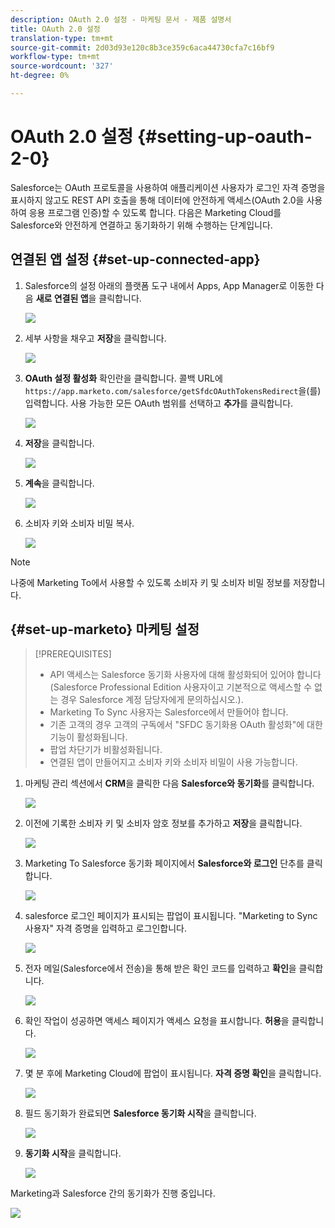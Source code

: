 ```yaml
---
description: OAuth 2.0 설정 - 마케팅 문서 - 제품 설명서
title: OAuth 2.0 설정
translation-type: tm+mt
source-git-commit: 2d03d93e120c8b3ce359c6aca44730cfa7c16bf9
workflow-type: tm+mt
source-wordcount: '327'
ht-degree: 0%

---
```



# OAuth 2.0 설정 {#setting-up-oauth-2-0}

Salesforce는 OAuth 프로토콜을 사용하여 애플리케이션 사용자가 로그인 자격 증명을 표시하지 않고도 REST API 호출을 통해 데이터에 안전하게 액세스(OAuth 2.0을 사용하여 응용 프로그램 인증)할 수 있도록 합니다. 다음은 Marketing Cloud를 Salesforce와 안전하게 연결하고 동기화하기 위해 수행하는 단계입니다.

## 연결된 앱 설정 {#set-up-connected-app}

1. Salesforce의 설정 아래의 플랫폼 도구 내에서 Apps, App Manager로 이동한 다음 **새로 연결된 앱**&#x200B;을 클릭합니다.

   ![](assets/setting-up-oauth-2-1.png)

1. 세부 사항을 채우고 **저장**&#x200B;을 클릭합니다.

   ![](assets/setting-up-oauth-2-2.png)

1. **OAuth 설정 활성화** 확인란을 클릭합니다. 콜백 URL에 `https://app.marketo.com/salesforce/getSfdcOAuthTokensRedirect`을(를) 입력합니다. 사용 가능한 모든 OAuth 범위를 선택하고 **추가**&#x200B;를 클릭합니다.

   ![](assets/setting-up-oauth-2-3.png)

1. **저장**&#x200B;을 클릭합니다.

   ![](assets/setting-up-oauth-2-4.png)

1. **계속**&#x200B;을 클릭합니다.

   ![](assets/setting-up-oauth-2-5.png)

1. 소비자 키와 소비자 비밀 복사.

   ![](assets/setting-up-oauth-2-6.png)

>[!NOTE]
>
>나중에 Marketing To에서 사용할 수 있도록 소비자 키 및 소비자 비밀 정보를 저장합니다.

## {#set-up-marketo} 마케팅 설정

>[!PREREQUISITES]
>
>* API 액세스는 Salesforce 동기화 사용자에 대해 활성화되어 있어야 합니다(Salesforce Professional Edition 사용자이고 기본적으로 액세스할 수 없는 경우 Salesforce 계정 담당자에게 문의하십시오.).
>* Marketing To Sync 사용자는 Salesforce에서 만들어야 합니다.
>* 기존 고객의 경우 고객의 구독에서 &quot;SFDC 동기화용 OAuth 활성화&quot;에 대한 기능이 활성화됩니다.
>* 팝업 차단기가 비활성화됩니다.
>* 연결된 앱이 만들어지고 소비자 키와 소비자 비밀이 사용 가능합니다.


1. 마케팅 관리 섹션에서 **CRM**&#x200B;을 클릭한 다음 **Salesforce와 동기화**&#x200B;를 클릭합니다.

   ![](assets/setting-up-oauth-2-7.png)

1. 이전에 기록한 소비자 키 및 소비자 암호 정보를 추가하고 **저장**&#x200B;을 클릭합니다.

   ![](assets/setting-up-oauth-2-8.png)

1. Marketing To Salesforce 동기화 페이지에서 **Salesforce와 로그인** 단추를 클릭합니다.

   ![](assets/setting-up-oauth-2-9.png)

1. salesforce 로그인 페이지가 표시되는 팝업이 표시됩니다. &quot;Marketing to Sync 사용자&quot; 자격 증명을 입력하고 로그인합니다.

   ![](assets/setting-up-oauth-2-10.png)

1. 전자 메일(Salesforce에서 전송)을 통해 받은 확인 코드를 입력하고 **확인**&#x200B;을 클릭합니다.

   ![](assets/setting-up-oauth-2-11.png)

1. 확인 작업이 성공하면 액세스 페이지가 액세스 요청을 표시합니다. **허용**&#x200B;을 클릭합니다.

   ![](assets/setting-up-oauth-2-12.png)

1. 몇 분 후에 Marketing Cloud에 팝업이 표시됩니다. **자격 증명 확인**&#x200B;을 클릭합니다.

   ![](assets/setting-up-oauth-2-13.png)

1. 필드 동기화가 완료되면 **Salesforce 동기화 시작**&#x200B;을 클릭합니다.

   ![](assets/setting-up-oauth-2-14.png)

1. **동기화 시작**&#x200B;을 클릭합니다.

   ![](assets/setting-up-oauth-2-15.png)

Marketing과 Salesforce 간의 동기화가 진행 중입니다.

![](assets/setting-up-oauth-2-16.png)
